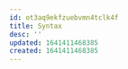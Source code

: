 ```yaml
---
id: ot3aq9ekfzuebvmn4tclk4f
title: Syntax
desc: ''
updated: 1641411468385
created: 1641411468385
---
```



